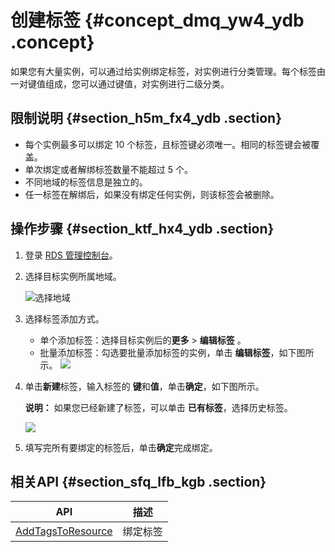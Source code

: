 # 创建标签 {#concept_dmq_yw4_ydb .concept}

如果您有大量实例，可以通过给实例绑定标签，对实例进行分类管理。每个标签由一对键值组成，您可以通过键值，对实例进行二级分类。

## 限制说明 {#section_h5m_fx4_ydb .section}

-   每个实例最多可以绑定 10 个标签，且标签键必须唯一。相同的标签键会被覆盖。
-   单次绑定或者解绑标签数量不能超过 5 个。
-   不同地域的标签信息是独立的。
-   任一标签在解绑后，如果没有绑定任何实例，则该标签会被删除。

## 操作步骤 {#section_ktf_hx4_ydb .section}

1.  登录 [RDS 管理控制台](https://rds.console.aliyun.com/)。
2.  选择目标实例所属地域。

    ![选择地域](http://static-aliyun-doc.oss-cn-hangzhou.aliyuncs.com/assets/img/7814/155229097136543_zh-CN.png)

3.  选择标签添加方式。

    -   单个添加标签：选择目标实例后的**更多** \> **编辑标签** 。
    -   批量添加标签：勾选要批量添加标签的实例，单击 **编辑标签**，如下图所示。
    ![](http://static-aliyun-doc.oss-cn-hangzhou.aliyuncs.com/assets/img/7971/15522909714152_zh-CN.png)

4.  单击**新建**标签，输入标签的 **键**和**值**，单击**确定**，如下图所示。

    **说明：** 如果您已经新建了标签，可以单击 **已有标签**，选择历史标签。

    ![](http://static-aliyun-doc.oss-cn-hangzhou.aliyuncs.com/assets/img/7971/15522909714153_zh-CN.png)

5.  填写完所有要绑定的标签后，单击**确定**完成绑定。

## 相关API {#section_sfq_lfb_kgb .section}

|API|描述|
|---|--|
|[AddTagsToResource](../cn.zh-CN/API参考/标签管理/AddTagsToResource.md#)|绑定标签|

